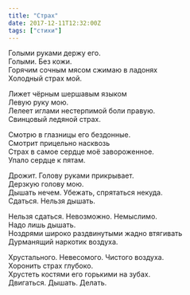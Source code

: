 ```yaml
---
title: "Страх"
date: 2017-12-11T12:32:00Z
tags: ["стихи"]
---
```


Голыми руками держу его.  
Голыми. Без кожи.  
Горячим сочным мясом сжимаю в ладонях  
Холодный страх мой.

Лижет чёрным шершавым языком  
Левую руку мою.  
Лелеет иглами нестерпимой боли правую.  
Свинцовый ледяной страх.

Смотрю в глазницы его бездонные.  
Смотрит прицельно насквозь  
Страх в самое сердце моё завороженное.  
Упало сердце к пятам.

Дрожит. Голову руками прикрывает.  
Дерзкую голову мою.  
Дышать нечем. Убежать, спрятаться некуда.  
Сдаться. Нельзя дышать.

Нельзя сдаться. Невозможно. Немыслимо.  
Надо лишь дышать.  
Ноздрями широко раздвинутыми жадно втягивать  
Дурманящий наркотик воздуха.

Хрустального. Невесомого. Чистого воздуха.  
Хоронить страх глубоко.  
Хрустеть костями его горькими на зубах.  
Двигаться. Дышать. Делать.  
